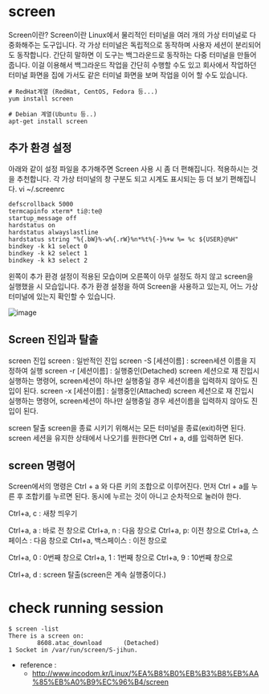 # screen
Screen이란?
Screen이란 Linux에서 물리적인 터미널을 여러 개의 가상 터미널로 다중화해주는 도구입니다. 각 가상 터미널은 독립적으로 동작하며 사용자 세션이 분리되어도 동작합니다. 간단히 말하면 이 도구는 백그라운드로 동작하는 다중 터미널을 만들어 줍니다. 이걸 이용해서 백그라운드 작업을 간단히 수행할 수도 있고 회사에서 작업하던 터미널 화면을 집에 가서도 같은 터미널 화면을 보며 작업을 이어 할 수도 있습니다.


```
# RedHat계열 (RedHat, CentOS, Fedora 등...) 
yum install screen

# Debian 계열(Ubuntu 등..)
apt-get install screen
```

## 추가 환경 설정
아래와 같이 설정 파일을 추가해주면 Screen 사용 시 좀 더 편해집니다. 적용하시는 것을 추천합니다. 각 가상 터미널의 창 구분도 되고 시계도 표시되는 등 더 보기 편해집니다.
vi ~/.screenrc
```
defscrollback 5000
termcapinfo xterm* ti@:te@
startup_message off
hardstatus on
hardstatus alwayslastline
hardstatus string "%{.bW}%-w%{.rW}%n*%t%{-}%+w %= %c ${USER}@%H"
bindkey -k k1 select 0
bindkey -k k2 select 1
bindkey -k k3 select 2
```
왼쪽이 추가 환경 설정이 적용된 모습이며 오른쪽이 아무 설정도 하지 않고 screen을 실행했을 시 모습입니다. 추가 환경 설정을 하여 Screen을 사용하고 있는지, 어느 가상 터미널에 있는지 확인할 수 있습니다.

![image](https://user-images.githubusercontent.com/48517782/133099985-9a5297cb-6162-48c4-a796-8dd03a9ecfde.png)

## Screen 진입과 탈출
screen 진입
screen : 일반적인 진입
screen -S [세션이름] : screen세션 이름을 지정하여 실행
screen -r [세션이름] : 실행중인(Detached) screen 세션으로 재 진입시 실행하는 명령어, screen세션이 하나만 실행중일 경우 세션이름을 입력하지 않아도 진입이 된다.
screen -x [세션이름] : 실행중인(Attached) screen 세션으로 재 진입시 실행하는 명령어, screen세션이 하나만 실행중일 경우 세션이름을 입력하지 않아도 진입이 된다.

screen 탈출 screen을 종료 시키기 위해서는 모든 터미널을 종료(exit)하면 된다. screen 세션을 유지한 상태에서 나오기를 원한다면 Ctrl + a, d를 입력하면 된다.

## screen 명령어
Screen에서의 명령은 Ctrl + a 와 다른 키의 조합으로 이루어진다. 먼저 Ctrl + a를 누른 후 조합키를 누르면 된다. 동시에 누르는 것이 아니고 순차적으로 눌러야 한다.

Ctrl+a, c : 새창 띄우기

Ctrl+a, a : 바로 전 창으로
Ctrl+a, n : 다음 창으로
Ctrl+a, p: 이전 창으로
Ctrl+a, 스페이스 : 다음 창으로
Ctrl+a, 백스페이스 : 이전 창으로

Ctrl+a, 0 : 0번째 창으로
Ctrl+a, 1 : 1번째 창으로
Ctrl+a, 9 : 10번째 창으로

Ctrl+a, d : screen 탈출(screen은 계속 실행중이다.)

# check running session
```
$ screen -list
There is a screen on:
        8608.atac_download      (Detached)
1 Socket in /var/run/screen/S-jihun.
```

- reference :
  - http://www.incodom.kr/Linux/%EA%B8%B0%EB%B3%B8%EB%AA%85%EB%A0%B9%EC%96%B4/screen
